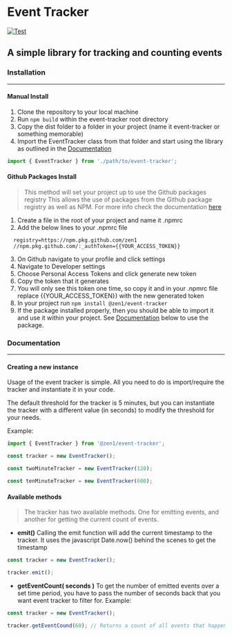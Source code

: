 # Event Tracker

[![Test](https://github.com/zen1/event-tracker/workflows/Test/badge.svg)](https://github.com/zen1/event-tracker/actions)

## A simple library for tracking and counting events

### Installation

---

#### Manual Install

1. Clone the repository to your local machine
2. Run `npm build` within the event-tracker root directory
3. Copy the dist folder to a folder in your project (name it event-tracker or
   something memorable)
4. Import the EventTracker class from that folder and start using the library as
   outlined in the [Documentation](#documentation)

```js
import { EventTracker } from './path/to/event-tracker';
```

#### Github Packages Install

> This method will set your project up to use the Github packages registry This
> allows the use of packages from the Github package registry as well as NPM.
> For more info check the documentation
> [here](https://help.github.com/en/packages/using-github-packages-with-your-projects-ecosystem/configuring-npm-for-use-with-github-packages)

1. Create a file in the root of your project and name it .npmrc
2. Add the below lines to your .npmrc file

```shell
  registry=https://npm.pkg.github.com/zen1
  //npm.pkg.github.com/:_authToken={{YOUR_ACCESS_TOKEN}}
```

3. On Github navigate to your profile and click settings
4. Navigate to Developer settings
5. Choose Personal Access Tokens and click generate new token
6. Copy the token that it generates
7. You will only see this token one time, so copy it and in your .npmrc file
   replace {{YOUR_ACCESS_TOKEN}} with the new generated token
8. In your project run `npm install @zen1/event-tracker`
9. If the package installed properly, then you should be able to import it and
   use it within your project. See [Documentation](#documentation) below to use
   the package.

### Documentation

---

#### Creating a new instance

Usage of the event tracker is simple. All you need to do is import/require the
tracker and instantiate it in your code.

The default threshold for the tracker is 5 minutes, but you can instantiate the
tracker with a different value (in seconds) to modify the threshold for your
needs.

Example:

```js
import { EventTracker } from '@zen1/event-tracker';

const tracker = new EventTracker();

const twoMinuteTracker = new EventTracker(120);

const tenMinuteTracker = new EventTracker(600);
```

#### Available methods

> The tracker has two available methods. One for emitting events, and another
> for getting the current count of events.

- **emit()** Calling the emit function will add the current timestamp to the
  tracker. It uses the javascript Date.now() behind the scenes to get the
  timestamp

```js
const tracker = new EventTracker();

tracker.emit();
```

- **getEventCount( seconds )** To get the number of emitted events over a set
  time period, you have to pass the number of seconds back that you want event
  tracker to filter for. Example:

```js
const tracker = new EventTracker();

tracker.getEventCound(60); // Returns a count of all events that happened in the last 60 seconds
```
